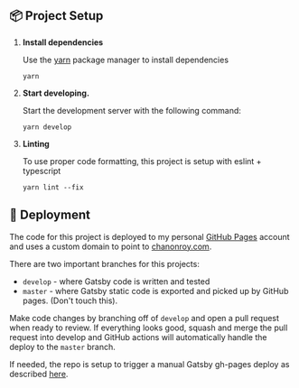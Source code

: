 ## 📦 Project Setup

1.  **Install dependencies**

    Use the [yarn](https://classic.yarnpkg.com/en/) package manager to install dependencies

    ```shell
    yarn
    ```

1.  **Start developing.**

    Start the development server with the following command:

    ```shell  
    yarn develop
    ```

1.  **Linting**

    To use proper code formatting, this project is setup with eslint + typescript

    ```shell  
    yarn lint --fix
    ```
## 🚀 Deployment

  The code for this project is deployed to my personal [GitHub Pages](https://pages.github.com/) account and uses a custom domain to point to [chanonroy.com](https://chanonroy.com).

  There are two important branches for this projects:
  - `develop` - where Gatsby code is written and tested
  - `master` - where Gatsby static code is exported and picked up by GitHub pages. (Don't touch this).

  Make code changes by branching off of `develop` and open a pull request when ready to review. If everything looks good, squash and merge the pull request into develop and GitHub actions will automatically handle the deploy to the `master` branch.

  If needed, the repo is setup to trigger a manual Gatsby gh-pages deploy as described [here](https://www.gatsbyjs.org/docs/how-gatsby-works-with-github-pages/#deploying-to-a-path-on-github-pages).
